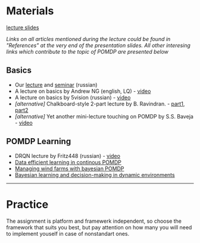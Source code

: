 # Materials
[lecture slides](https://yadi.sk/d/RGx8BUCr3Gq6DC)

_Links on all articles mentioned during the lecture could be found in "References" at the very end of the presentation slides. All other interesing links which contribute to the topic of POMDP are presented below_

## Basics
* Our [lecture](https://yadi.sk/i/AHzpTjiT3U8L8e) and [seminar](https://yadi.sk/i/Ka-I7nBp3U8LAG) (russian)
* A lecture on basics by Andrew NG (english, LQ) - [video](https://www.youtube.com/watch?v=yCqPMD6coO8)
* A lecture on basics by 5vision (russian) - [video](https://www.youtube.com/watch?v=_dkaynuKUFE)
* _[alternative]_ Chalkboard-style 2-part lecture by B. Ravindran.  - [part1](https://www.youtube.com/watch?v=9G_KevA8DFY), [part2](https://www.youtube.com/watch?v=dMOUp7YzUpQ)
* _[alternative]_ Yet another mini-lecture touching on POMDP by S.S. Baveja - [video](https://www.youtube.com/watch?v=SE56KgF7aVc)

## POMDP Learning
* DRQN lecture by Fritz448 (russian) - [video](https://www.youtube.com/watch?v=bE5DIJvZexc)
* [Data efficient learning in continous POMDP](https://arxiv.org/abs/1602.02523v1)
* [Managing wind farms with bayesian POMDP](http://ascelibrary.org/doi/abs/10.1061/(ASCE)CP.1943-5487.0000390)
* [Bayesian learning and decision-making in dynamic environments](http://www.jmlr.org/papers/volume12/ross11a/ross11a.pdf)




---

# Practice


The assignment is platform and framewerk independent, so choose the framework that suits you best, but pay attention on how many you will need to implement youself in case of nonstandart ones.
